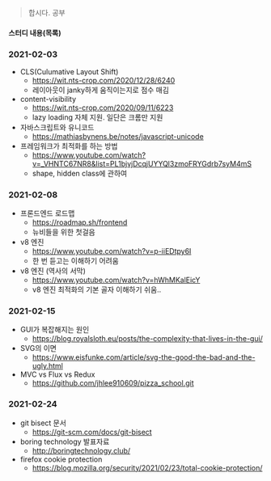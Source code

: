 > 합시다. 공부



#### 스터디 내용(목록)

### 2021-02-03
- CLS(Culumative Layout Shift)
  - https://wit.nts-crop.com/2020/12/28/6240
  - 레이아웃이 janky하게 움직이는지로 점수 매김
- content-visibility
  - https://wit.nts-crop.com/2020/09/11/6223
  - lazy loading 자체 지원. 일단은 크롬만 지원
- 자바스크립트와 유니코드
  - https://mathiasbynens.be/notes/javascript-unicode
- 프레임워크가 최적화를 하는 방법
  - https://www.youtube.com/watch?v=_VHNTC67NR8&list=PL1bjvjDcqjUYYQl3zmoFRYGdrb7syM4mS
  - shape, hidden class에 관하여


### 2021-02-08

- 프론드엔드 로드맵
  - https://roadmap.sh/frontend 
  - 뉴비들을 위한 첫걸음
- v8 엔진
  - https://www.youtube.com/watch?v=p-iiEDtpy6I
  - 한 번 듣고는 이해하기 어려움
- v8 엔진 (역사의 서막)
  - https://www.youtube.com/watch?v=hWhMKalEicY
  - v8 엔진 최적화의 기본 골자 이해하기 쉬움..
  
### 2021-02-15

- GUI가 복잡해지는 원인
  - https://blog.royalsloth.eu/posts/the-complexity-that-lives-in-the-gui/
- SVG의 이면
  - https://www.eisfunke.com/article/svg-the-good-the-bad-and-the-ugly.html
- MVC vs Flux vs Redux
  - https://github.com/jhlee910609/pizza_school.git


### 2021-02-24

- git bisect 문서
  - https://git-scm.com/docs/git-bisect
- boring technology 발표자료
  - http://boringtechnology.club/
- firefox cookie protection
  - https://blog.mozilla.org/security/2021/02/23/total-cookie-protection/
